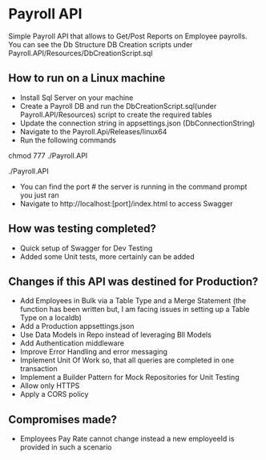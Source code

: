 # Payroll API

Simple Payroll API that allows to Get/Post Reports on Employee payrolls.
You can see the Db Structure DB Creation scripts under Payroll.API/Resources/DbCreationScript.sql

## How to run on a Linux machine

* Install Sql Server on your machine
* Create a Payroll DB and run the DbCreationScript.sql(under Payroll.API/Resources) script to create the required tables
* Update the connection string in appsettings.json (DbConnectionString)
* Navigate to the Payroll.Api/Releases/linux64
* Run the following commands

chmod 777 ./Payroll.API

./Payroll.API

* You can find the port # the server is running in the command prompt you just ran
* Navigate to http://localhost:[port]/index.html to access Swagger

## How was testing completed?

* Quick setup of Swagger for Dev Testing
* Added some Unit tests, more certainly can be added 

## Changes if this API was destined for Production?

* Add Employees in Bulk via a Table Type and a Merge Statement (the function has been written but, I am facing issues in setting up a Table Type on a localdb)
* Add a Production appsettings.json
* Use Data Models in Repo instead of leveraging Bll Models
* Add Authentication middleware
* Improve Error Handling and error messaging
* Implement Unit Of Work so, that all queries are completed in one transaction
* Implement a Builder Pattern for Mock Repositories for Unit Testing
* Allow only HTTPS
* Apply a CORS policy

## Compromises made?

* Employees Pay Rate cannot change instead a new employeeId is provided in such a scenario


